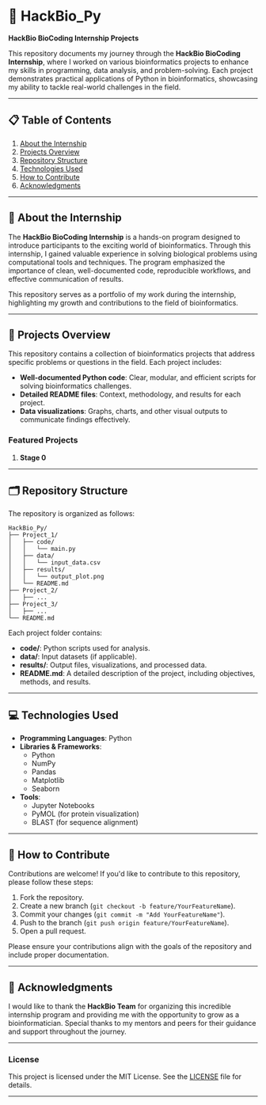 # 🧬 HackBio_Py

**HackBio BioCoding Internship Projects**

This repository documents my journey through the **HackBio BioCoding Internship**, where I worked on various bioinformatics projects to enhance my skills in programming, data analysis, and problem-solving. Each project demonstrates practical applications of Python in bioinformatics, showcasing my ability to tackle real-world challenges in the field.

---

## 📋 Table of Contents

1. [About the Internship](#about-the-internship)
2. [Projects Overview](#projects-overview)
3. [Repository Structure](#repository-structure)
4. [Technologies Used](#technologies-used)
5. [How to Contribute](#how-to-contribute)
6. [Acknowledgments](#acknowledgments)

---

## 🌟 About the Internship

The **HackBio BioCoding Internship** is a hands-on program designed to introduce participants to the exciting world of bioinformatics. Through this internship, I gained valuable experience in solving biological problems using computational tools and techniques. The program emphasized the importance of clean, well-documented code, reproducible workflows, and effective communication of results.

This repository serves as a portfolio of my work during the internship, highlighting my growth and contributions to the field of bioinformatics.

---

## 📂 Projects Overview

This repository contains a collection of bioinformatics projects that address specific problems or questions in the field. Each project includes:

- **Well-documented Python code**: Clear, modular, and efficient scripts for solving bioinformatics challenges.
- **Detailed README files**: Context, methodology, and results for each project.
- **Data visualizations**: Graphs, charts, and other visual outputs to communicate findings effectively.

### Featured Projects

1. **Stage 0**

---

## 🗂️ Repository Structure

The repository is organized as follows:

```
HackBio_Py/
├── Project_1/
│   ├── code/
│   │   └── main.py
│   ├── data/
│   │   └── input_data.csv
│   ├── results/
│   │   └── output_plot.png
│   └── README.md
├── Project_2/
│   ├── ...
├── Project_3/
│   ├── ...
└── README.md
```

Each project folder contains:
- **code/**: Python scripts used for analysis.
- **data/**: Input datasets (if applicable).
- **results/**: Output files, visualizations, and processed data.
- **README.md**: A detailed description of the project, including objectives, methods, and results.

---

## 💻 Technologies Used

- **Programming Languages**: Python
- **Libraries & Frameworks**:
  - Python
  - NumPy
  - Pandas
  - Matplotlib
  - Seaborn
- **Tools**:
  - Jupyter Notebooks
  - PyMOL (for protein visualization)
  - BLAST (for sequence alignment)

---

## 🤝 How to Contribute

Contributions are welcome! If you'd like to contribute to this repository, please follow these steps:

1. Fork the repository.
2. Create a new branch (`git checkout -b feature/YourFeatureName`).
3. Commit your changes (`git commit -m "Add YourFeatureName"`).
4. Push to the branch (`git push origin feature/YourFeatureName`).
5. Open a pull request.

Please ensure your contributions align with the goals of the repository and include proper documentation.

---

## 🙏 Acknowledgments

I would like to thank the **HackBio Team** for organizing this incredible internship program and providing me with the opportunity to grow as a bioinformatician. Special thanks to my mentors and peers for their guidance and support throughout the journey.

---

### License

This project is licensed under the MIT License. See the [LICENSE](LICENSE) file for details.

---
